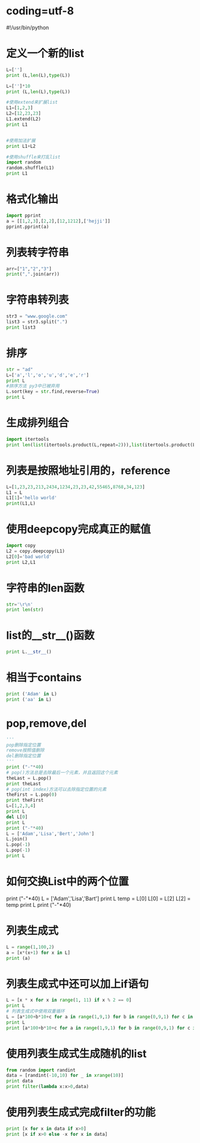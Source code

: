 # coding=utf-8
#!/usr/bin/python


# 定义一个新的list

```python
L=['']
print (L,len(L),type(L))

L=['']*10
print (L,len(L),type(L))

#使用extend来扩展list
L1=[1,2,3]
L2=[12,23,23]
L1.extend(L2)
print L1


#使用加法扩展
print L1+L2

#使用shuffle来打乱list
import random
random.shuffle(L1)
print L1
```

# 格式化输出

```python
import pprint
a = [[1,2,3],[2,2],[12,1212],['hejji']]
pprint.pprint(a)
```

# 列表转字符串

```python
arr=["1","2","3"]
print(",".join(arr))
```

# 字符串转列表

```python
str3 = "www.google.com"  
list3 = str3.split(".")  
print list3 
```

# 排序

```python
str = "ad"
L=['a','l','o','u','d','e','r']
print L
#排序方法 py3中已被弃用
L.sort(key = str.find,reverse=True)
print L
```

# 生成排列组合

```python
import itertools
print len(list(itertools.product(L,repeat=2))),list(itertools.product(L,repeat=2))
```

# 列表是按照地址引用的，reference

```python
L=[1,23,23,213,2434,1234,23,23,42,55465,8768,34,123]
L1 = L
L1[1]='hello world'
print(L1,L)
```


# 使用deepcopy完成真正的赋值

```python
import copy
L2 = copy.deepcopy(L1)
L2[0]='bad world'
print L2,L1
```

# 字符串的len函数

```python
str='\r\n'
print len(str)
```

# list的__str__()函数

```python
print L.__str__()
```

# 相当于contains

```python
print ('Adam' in L)
print ('aa' in L)

```


# pop,remove,del

```python
'''
pop删除指定位置
remove按照值删除
del删除指定位置
'''
print ("-"*40)
# pop()方法总是去除最后一个元素，并且返回这个元素
theLast = L.pop()
print theLast
# pop(int index)方法可以去除指定位置的元素
theFirst = L.pop(0)
print theFirst
L=[1,2,3,4]
print L
del L[0]
print L
print ("-"*40)
L = ['Adam','Lisa','Bert','John']
L.join()
L.pop(-1)
L.pop(-1)
print L
```

# 如何交换List中的两个位置
print ("-"*40)
L = ['Adam','Lisa','Bart']
print L
temp = L[0]
L[0] = L[2]
L[2] = temp
print L
print ("-"*40)

# 列表生成式

```python
L = range(1,100,2)
a = [x*(x+1) for x in L]
print (a)
```


# 列表生成式中还可以加上if语句

```python
L = [x * x for x in range(1, 11) if x % 2 == 0]
print L
# 列表生成式中使用双重循环
L = [a*100+b*10+c for a in range(1,9,1) for b in range(0,9,1) for c in range(0,9,1) if a == c]
print L
print [a*100+b*10+c for a in range(1,9,1) for b in range(0,9,1) for c in range(0,9,1) if a==c]
```

# 使用列表生成式生成随机的list
```python
from random import randint
data = [randint(-10,10) for _ in xrange(10)]
print data
print filter(lambda x:x>0,data)
```

# 使用列表生成式完成filter的功能

```python
print [x for x in data if x>0]
print [x if x>0 else -x for x in data]
```
